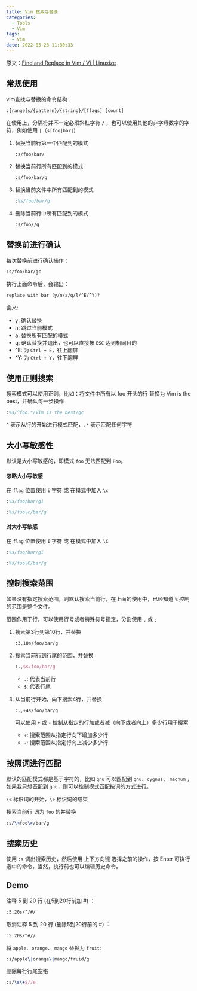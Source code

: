 ```yaml
---
title: Vim 搜索与替换
categories:
  - Tools
  - Vim
tags:
  - Vim
date: 2022-05-23 11:30:33
---
```


原文：[Find and Replace in Vim / Vi | Linuxize](https://linuxize.com/post/vim-find-replace/)

## 常规使用

vim查找与替换的命令结构：

```tex
:[range]s/{pattern}/{string}/[flags] [count]
```

在使用上，分隔符并不一定必须斜杠字符 `/` ，也可以使用其他的非字母数字的字符，例如使用 `|`（`s|foo|bar|`)

1. 替换当前行第一个匹配到的模式

    ```tex
    :s/foo/bar/
    ```

2. 替换当前行所有匹配到的模式

    ```tex
    :s/foo/bar/g
    ```

3. 替换当前文件中所有匹配到的模式

    ```tex
    :%s/foo/bar/g
    ```

4. 删除当前行中所有匹配到的模式

    ```tex
    :s/foo//g
    ```



## 替换前进行确认

每次替换前进行确认操作：

```tex
:s/foo/bar/gc
```

执行上面命令后，会输出：

```tex
replace with bar (y/n/a/q/l/^E/^Y)?
```

含义:

- y: 确认替换
- n: 跳过当前模式
- a: 替换所有匹配的模式
- q: 确认替换并退出，也可以直接按 `ESC` 达到相同目的
- ^E: 为 `Ctrl + E`，往上翻屏
- ^Y: 为 `Ctrl + Y`，往下翻屏



## 使用正则搜索

搜索模式可以使用正则，比如：将文件中所有以 foo 开头的行 替换为 Vim is the best，并确认每一步操作

```tex
:%s/^foo.*/Vim is the best/gc
```

`^` 表示从行的开始进行模式匹配，`.*` 表示匹配任何字符



## 大小写敏感性

默认是大小写敏感的，即模式 `foo` 无法匹配到 `Foo`。

#### 忽略大小写敏感

在 `flag` 位置使用 `i` 字符 或 在模式中加入 `\c`

```tex
:%s/foo/bar/gi

:%s/foo\c/bar/g
```

#### 对大小写敏感

在 `flag` 位置使用 `I` 字符 或 在模式中加入 `\C`

```tex
:%s/foo/bar/gI

:%s/foo\C/bar/g
```



## 控制搜索范围

如果没有指定搜索范围，则默认搜索当前行，在上面的使用中，已经知道 `%` 控制的范围是整个文件。

范围作用于行，可以使用行号或者特殊符号指定，分割使用 `,` 或 `;`

1. 搜索第3行到第10行，并替换

    ```tex
    :3,10s/foo/bar/g
    ```

2. 搜索当前行到行尾的范围，并替换

    ```tex
    :.,$s/foo/bar/g
    ```

    - `.`: 代表当前行
    - `$`: 代表行尾

3. 从当前行开始，向下搜索4行，并替换

    ```tex
    :.,+4s/foo/bar/g
    ```

    可以使用 `+` 或 `-` 控制从指定的行加或者减（向下或者向上）多少行用于搜索

    - `+`: 搜索范围从指定行向下增加多少行
    - `-`: 搜索范围从指定行向上减少多少行



## 按照词进行匹配

默认的匹配模式都是基于字符的，比如 `gnu` 可以匹配到 `gnu`、`cygnus`、 `magnum` ，如果我只想匹配到 `gnu`，则可以控制模式匹配按词的方式进行。

`\<` 标识词的开始，`\>` 标识词的结束

搜索当前行 词为 `foo` 的并替换

```tex
:s/\<foo\>/bar/g
```



## 搜索历史

使用 `:s` 调出搜索历史，然后使用 上下方向键 选择之前的操作，按 Enter 可执行选中的命令，当然，执行前也可以编辑历史命令。



## Demo

注释 5 到 20 行 (在5到20行前加 #) ：

```tex
:5,20s/^/#/
```

取消注释 5 到 20 行 (删除5到20行前的 #) ：

```tex
:5,20s/^#//
```

将 `apple`、`orange`、 `mango` 替换为 `fruit`:

```tex
:s/apple\|orange\|mango/fruid/g
```

删除每行行尾空格

```tex
:s/\s\+$//e
```


